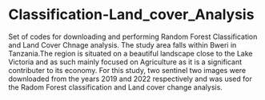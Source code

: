# Classification-Land_cover_Analysis
Set of codes for downloading and performing Random Forest Classification and Land Cover Chnage analysis.
The study area falls within Bweri in Tanzania.The region is situated on a beautiful landscape close to the Lake Victoria and as such mainly focused on Agriculture as it is a significant contributer to its economy.
For this study, two sentinel two images were downloaded from the years 2019 and 2022 respectively and was used for the Radom Forest classification and Land cover change analysis.
